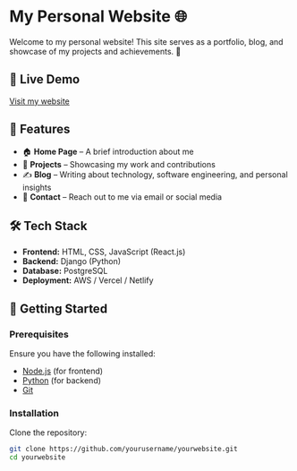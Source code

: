 # My Personal Website 🌐

Welcome to my personal website! This site serves as a portfolio, blog, and showcase of my projects and achievements. 🚀  

## 🔗 Live Demo
[Visit my website](https://kartiknair-site.netlify.app/#home)  

## 📌 Features
- 🏠 **Home Page** – A brief introduction about me  
- 💼 **Projects** – Showcasing my work and contributions  
- ✍ **Blog** – Writing about technology, software engineering, and personal insights  
- 📩 **Contact** – Reach out to me via email or social media  

## 🛠️ Tech Stack
- **Frontend:** HTML, CSS, JavaScript (React.js)  
- **Backend:** Django (Python)  
- **Database:** PostgreSQL  
- **Deployment:** AWS / Vercel / Netlify  

## 🚀 Getting Started

### Prerequisites  
Ensure you have the following installed:  
- [Node.js](https://nodejs.org/) (for frontend)  
- [Python](https://www.python.org/) (for backend)  
- [Git](https://git-scm.com/)  

### Installation  
Clone the repository:  
```bash
git clone https://github.com/yourusername/yourwebsite.git
cd yourwebsite
```
